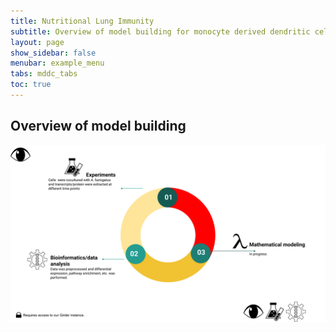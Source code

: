 ```yaml
---
title: Nutritional Lung Immunity
subtitle: Overview of model building for monocyte derived dendritic cell behavior.
layout: page
show_sidebar: false
menubar: example_menu
tabs: mddc_tabs
toc: true
---
```


## Overview of model building
<object type="image/svg+xml" data="/media/mddcs/overview.svg">
<img src="/media/mddcs/overview.svg"></img>



